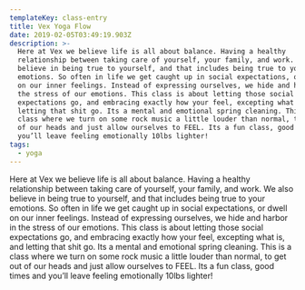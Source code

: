 ```yaml
---
templateKey: class-entry
title: Vex Yoga Flow
date: 2019-02-05T03:49:19.903Z
description: >-
  Here at Vex we believe life is all about balance. Having a healthy
  relationship between taking care of yourself, your family, and work. We also
  believe in being true to yourself, and that includes being true to your
  emotions. So often in life we get caught up in social expectations, or dwell
  on our inner feelings. Instead of expressing ourselves, we hide and harbor in
  the stress of our emotions. This class is about letting those social
  expectations go, and embracing exactly how your feel, excepting what is, and
  letting that shit go. Its a mental and emotional spring cleaning. This is a
  class where we turn on some rock music a little louder than normal, to get out
  of our heads and just allow ourselves to FEEL. Its a fun class, good times and
  you’ll leave feeling emotionally 10lbs lighter!
tags:
  - yoga
---
```

Here at Vex we believe life is all about balance. Having a healthy relationship between taking care of yourself, your family, and work. We also believe in being true to yourself, and that includes being true to your emotions. So often in life we get caught up in social expectations, or dwell on our inner feelings. Instead of expressing ourselves, we hide and harbor in the stress of our emotions. This class is about letting those social expectations go, and embracing exactly how your feel, excepting what is, and letting that shit go. Its a mental and emotional spring cleaning. This is a class where we turn on some rock music a little louder than normal, to get out of our heads and just allow ourselves to FEEL. Its a fun class, good times and you’ll leave feeling emotionally 10lbs lighter!
